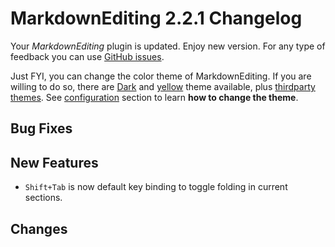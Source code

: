 # MarkdownEditing 2.2.1 Changelog

Your _MarkdownEditing_ plugin is updated. Enjoy new version. For any type of
feedback you can use [GitHub issues][issues].

Just FYI, you can change the color theme of MarkdownEditing. If you are willing to do so, there are [Dark][github 2] and [yellow][github 3] theme available, plus [thirdparty themes](additional-color-themes). See [configuration](configuration) section to learn **how to change the theme**.

## Bug Fixes

## New Features

* `Shift+Tab` is now default key binding to toggle folding in current sections.

## Changes

[issues]: https://github.com/SublimeText-Markdown/MarkdownEditing/issues
[github 2]: https://raw.github.com/SublimeText-Markdown/MarkdownEditing/master/screenshots/dark.png
[github 3]: https://raw.github.com/SublimeText-Markdown/MarkdownEditing/master/screenshots/yellow.png
[additional-color-themes]: https://github.com/SublimeText-Markdown/MarkdownEditing/tree/master#additional-color-themes
[configuration]: https://github.com/SublimeText-Markdown/MarkdownEditing/tree/master#configuration